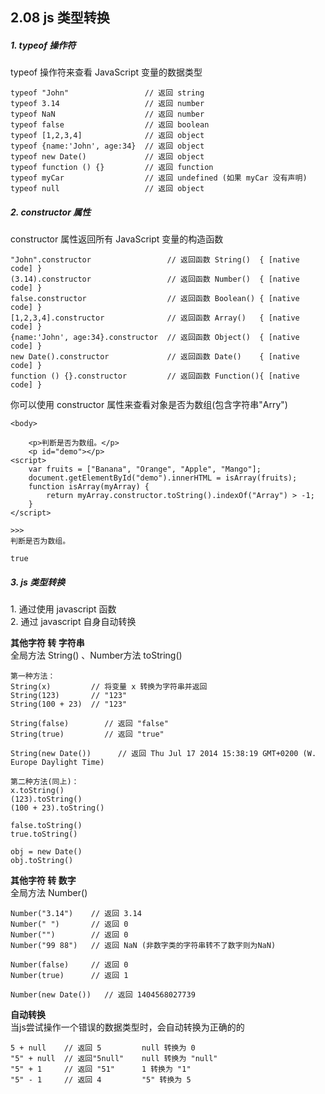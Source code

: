 ## 2.08 js 类型转换


##### 1. typeof 操作符
typeof 操作符来查看 JavaScript 变量的数据类型     

```
typeof "John"                 // 返回 string
typeof 3.14                   // 返回 number
typeof NaN                    // 返回 number
typeof false                  // 返回 boolean
typeof [1,2,3,4]              // 返回 object
typeof {name:'John', age:34}  // 返回 object
typeof new Date()             // 返回 object
typeof function () {}         // 返回 function
typeof myCar                  // 返回 undefined (如果 myCar 没有声明)
typeof null                   // 返回 object
```


##### 2. constructor 属性
constructor 属性返回所有 JavaScript 变量的构造函数   

```
"John".constructor                 // 返回函数 String()  { [native code] }
(3.14).constructor                 // 返回函数 Number()  { [native code] }
false.constructor                  // 返回函数 Boolean() { [native code] }
[1,2,3,4].constructor              // 返回函数 Array()   { [native code] }
{name:'John', age:34}.constructor  // 返回函数 Object()  { [native code] }
new Date().constructor             // 返回函数 Date()    { [native code] }
function () {}.constructor         // 返回函数 Function(){ [native code] }
```

你可以使用 constructor 属性来查看对象是否为数组(包含字符串"Arry")
```
<body>

    <p>判断是否为数组。</p>
    <p id="demo"></p>
<script>
    var fruits = ["Banana", "Orange", "Apple", "Mango"];
    document.getElementById("demo").innerHTML = isArray(fruits);
    function isArray(myArray) {
        return myArray.constructor.toString().indexOf("Array") > -1;
    }
</script>

>>>
判断是否为数组。

true
```


##### 3. js 类型转换

1\. 通过使用 javascript 函数     
2\. 通过 javascript 自身自动转换


**其他字符 转 字符串**     
全局方法 String() 、Number方法 toString()      
```
第一种方法：
String(x)         // 将变量 x 转换为字符串并返回
String(123)       // "123"
String(100 + 23)  // "123"

String(false)        // 返回 "false"
String(true)         // 返回 "true"

String(new Date())      // 返回 Thu Jul 17 2014 15:38:19 GMT+0200 (W. Europe Daylight Time)

第二种方法(同上)：
x.toString()
(123).toString()
(100 + 23).toString()

false.toString()    
true.toString()     

obj = new Date()
obj.toString()  

```

**其他字符 转 数字**      
全局方法 Number()     
```
Number("3.14")    // 返回 3.14
Number(" ")       // 返回 0
Number("")        // 返回 0
Number("99 88")   // 返回 NaN (非数字类的字符串转不了数字则为NaN)

Number(false)     // 返回 0
Number(true)      // 返回 1

Number(new Date())   // 返回 1404568027739
```


**自动转换**     
当js尝试操作一个错误的数据类型时，会自动转换为正确的的    
```
5 + null    // 返回 5         null 转换为 0
"5" + null  // 返回"5null"    null 转换为 "null"
"5" + 1     // 返回 "51"      1 转换为 "1" 
"5" - 1     // 返回 4         "5" 转换为 5
```